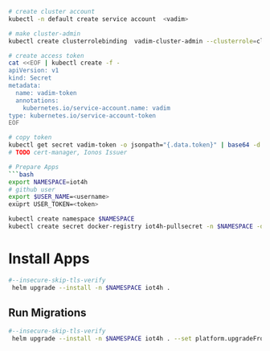 ```bash
# create cluster account
kubectl -n default create service account  <vadim>

# make cluster-admin
kubectl create clusterrolebinding  vadim-cluster-admin --clusterrole=cluster-admin --serviceaccount=default:vadim

# create access token
cat <<EOF | kubectl create -f -
apiVersion: v1
kind: Secret
metadata:
  name: vadim-token
  annotations:
    kubernetes.io/service-account.name: vadim
type: kubernetes.io/service-account-token
EOF

# copy token 
kubectl get secret vadim-token -o jsonpath="{.data.token}" | base64 -d
# TODO cert-manager, Ionos Issuer

# Prepare Apps
```bash
export NAMESPACE=iot4h
# github user
export $USER_NAME=<username>
exüprt USER_TOKEN=<token>

kubectl create namespace $NAMESPACE
kubectl create secret docker-registry iot4h-pullsecret -n $NAMESPACE -docker-server=ghcr.io --docker-username=$USER_NAME --docker-password=$USER_TOKEN


```

# Install Apps

```bash
#--insecure-skip-tls-verify
 helm upgrade --install -n $NAMESPACE iot4h .
```
## Run Migrations
```bash
#--insecure-skip-tls-verify
 helm upgrade --install -n $NAMESPACE iot4h . --set platform.upgradeFromVersion=<previous version
```